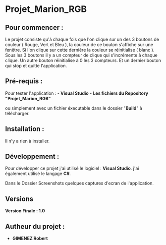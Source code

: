 # Projet_Marion_RGB

## Pour commencer :

Le projet consiste qu'à chaque fois que l'on clique sur un des 3 boutons de couleur ( Rouge, Vert et Bleu ),
la couleur de ce bouton s'affiche sur une fenêtre.
Si l'on clique sur cette dernière la couleur se réinitialise ( blanc ).
Sous les 3 boutons il y a un compteur de clique qui s'incrémente à chaque clique.
Un autre bouton réinitialise à 0 les 3 compteurs.
Et un dernier bouton qui stop et quitte l'application.


## Pré-requis :

Pour tester l'application :
	- **Visual Studio**
	- **Les fichiers du Repository "Projet_Marion_RGB"**
	
ou simplement avec un fichier éxecutable dans le dossier "**Build**" à télécharger.


## Installation :

Il n'y a rien à installer.


## Développement :

Pour développer ce projet j'ai utilisé le logiciel : **Visual Studio**.
j'ai également utilisé le langage **C#**.

Dans le Dossier Screenshots quelques captures d'ecran de l'application.


## Versions

**Version Finale : 1.0**


## Autheur du projet :

* **GIMENEZ Robert**

  

